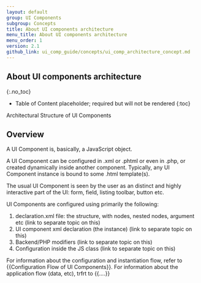 ```yaml
---
layout: default
group: UI Components
subgroup: Concepts
title: About UI components architecture
menu_title: About UI components architecture
menu_order: 1
version: 2.1
github_link: ui_comp_guide/concepts/ui_comp_architecture_concept.md
---
```



## About UI components architecture
{:.no_toc}

<!-- Table of Content -->
* Table of Content placeholder; required but will not be rendered
{:toc}

Architectural Structure of UI Components


## Overview 

A UI Component is, basically, a JavaScript object.

A UI Component can be configured in .xml or .phtml or even in .php, or created dynamically inside another component. Typically, any UI Component instance is bound to some .html template(s). 

The usual UI Component is seen by the user as an distinct and highly interactive part of the UI: form, field, listing toolbar, button etc. 

 UI Components are configured using primarily the following:

1) declaration.xml file: the structure, with nodes, nested nodes, argument etc (link to separate topic on this)
2) UI component xml declaration (the instance) (link to separate topic on this)
3) Backend/PHP modifiers (link to separate topic on this)
4) Configuration inside the JS class (link to separate topic on this)

For information about the configuration and instantiation flow, refer to {{Configuration Flow of UI Components}}.
For information about the application flow (data, etc), trfrt to {{….}}